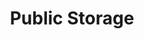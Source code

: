 ---
title: "Public Storage"
url: /phoenix/public-storage-north-19th-avenue/
shop: storage rental
---